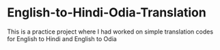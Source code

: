 # English-to-Hindi-Odia-Translation

This is a practice project where I had worked on simple translation codes for English to Hindi and English to Odia
